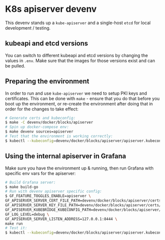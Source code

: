 # K8s apiserver devenv

This devenv stands up a `kube-apiserver` and a single-host `etcd` for local development / testing.

## kubeapi and etcd versions

You can switch to different kubeapi and etcd versions by changing the values in `.env`. Make sure that the images for those versions exist and can be pulled.

## Preparing the environment

In order to run and use `kube-apiserver` we need to setup PKI keys and certificates. This can be done with `make` - ensure that you do that before you boot up the environment, or re-create the environment after doing that in order for the changes to take effect:

```sh
# Generate certs and kubeconfig:
$ make -C devenv/docker/blocks/apiserver
# Spin up docker-compose env:
$ make devenv sources=apiserver
# Test that the environment is working correctly:
$ kubectl --kubeconfig=devenv/docker/blocks/apiserver/apiserver.kubeconfig api-resources
```

## Using the internal apiserver in Grafana

Make sure you have the environment up & running, then run Grafana with specific env vars for the apiserver:

```sh
# Build Grafana server:
$ make build-go
# Run with devenv apiserver specific config:
$ GF_FEATURE_TOGGLES_ENABLE=apiserver \
GF_APISERVER_SERVER_CERT_FILE_PATH=devenv/docker/blocks/apiserver/certs/apiserver.pem \
GF_APISERVER_SERVER_KEY_FILE_PATH=devenv/docker/blocks/apiserver/certs/apiserver-key.pem \
GF_APISERVER_KUBEBRIDGE_KUBECONFIG_PATH=devenv/docker/blocks/apiserver/apiserver.kubeconfig \
GF_LOG_LEVEL=debug \
GF_APISERVER_SERVER_LISTEN_ADDRESS=127.0.0.1:8444 \
make run
# Test it:
$ kubectl --kubeconfig=devenv/docker/blocks/apiserver/apiserver.kubeconfig api-resources
```
